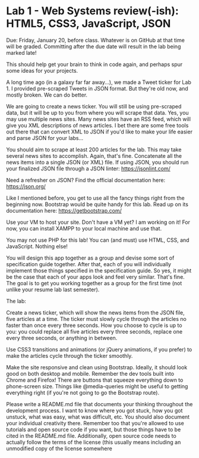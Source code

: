 # Lab 1 - Web Systems review(-ish): HTML5, CSS3, JavaScript, JSON

Due: Friday, January 20, before class. Whatever is on GitHub at that time will be graded. Committing after the due date will result in the lab being marked late!

This should help get your brain to think in code again, and perhaps spur some ideas for your projects.

A long time ago (in a galaxy far far away...), we made a Tweet ticker for Lab 1. I provided pre-scraped Tweets in JSON format. But they're old now, and mostly broken. We can do better.

We are going to create a news ticker. You will still be using pre-scraped data, but it will be up to you from where you will scrape that data. Yes, you may use multiple news sites. Many news sites have an RSS feed, which will give you XML descriptions of news articles. I bet there are some free tools out there that can convert XML to JSON if you'd like to make your life easier and parse JSON for your labs...

You should aim to scrape at least 200 articles for the lab. This may take several news sites to accomplish. Again, that's fine. Concatenate all the news items into a single JSON (or XML) file. If using JSON, you should run your finalized JSON file through a JSON linter: https://jsonlint.com/

Need a refresher on JSON? Find the official documentation here: https://json.org/

Like I mentioned before, you get to use all the fancy things right from the beginning now. Bootstrap would be quite handy for this lab. Read up on its documentation here: https://getbootstrap.com/

Use your VM to host your site. Don't have a VM yet? I am working on it! For now, you can install XAMPP to your local machine and use that.

You may not use PHP for this lab! You can (and must) use HTML, CSS, and JavaScript. Nothing else!

You will design this app together as a group and devise some sort of specification guide together. After that, each of you will individually implement those things specified in the specification guide. So yes, it might be the case that each of your apps look and feel very similar. That's fine. The goal is to get you working together as a group for the first time (not unlike your resume lab last semester).

The lab:

Create a news ticker, which will show the news items from the JSON file, five articles at a time. The ticker must slowly cycle through the articles no faster than once every three seconds. How you choose to cycle is up to you: you could replace all five articles every three seconds, replace one every three seconds, or anything in between.

Use CSS3 transitions and animations (or jQuery animations, if you prefer) to make the articles cycle through the ticker smoothly.

Make the site responsive and clean using Bootstrap. Ideally, it should look good on both desktop and mobile. Remember the dev tools built into Chrome and Firefox! There are buttons that squeeze everything down to phone-screen size. Things like @media-queries might be useful to getting everything right (if you're not going to go the Bootstrap route).

Please write a README.md file that documents your thinking throughout the development process. I want to know where you got stuck, how you got unstuck, what was easy, what was difficult, etc. You should also document your individual creativity there. Remember too that you're allowed to use tutorials and open source code if you want, but those things have to be cited in the README.md file. Additionally, open source code needs to actually follow the terms of the license (this usually means including an unmodified copy of the license somewhere
